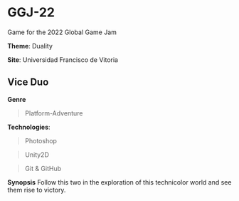 # GGJ-22

Game for the 2022 Global Game Jam

**Theme**: Duality

**Site**: Universidad Francisco de Vitoria

## Vice Duo

**Genre**

> Platform-Adventure

**Technologies**:
> Photoshop

> Unity2D

> Git & GitHub

**Synopsis**
Follow this two in the exploration of this technicolor world and see them rise to victory.
